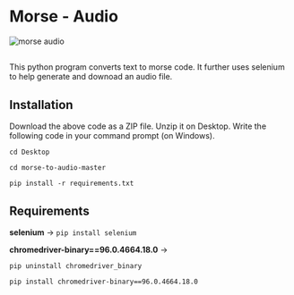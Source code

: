 # Morse - Audio
![morse audio](https://i.makeagif.com/media/7-09-2018/f1UEy0.gif?raw=true)
##

This python program converts text to morse code. It further uses selenium to help generate and downoad an audio file.

## Installation

Download the above code as a ZIP file. Unzip it on Desktop. Write the following code in your command prompt (on Windows).

`cd Desktop`

`cd morse-to-audio-master`

`pip install -r requirements.txt`

## Requirements

<b>selenium</b> -> `pip install selenium`

<b>chromedriver-binary==96.0.4664.18.0</b> -> 

```
pip uninstall chromedriver_binary

pip install chromedriver-binary==96.0.4664.18.0
```


